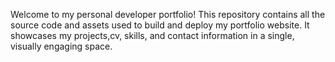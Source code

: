 Welcome to my personal developer portfolio!
This repository contains all the source code and assets used to build and deploy my portfolio website. It showcases my projects,cv, skills, and contact information in a single, visually engaging space.
